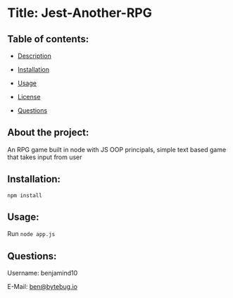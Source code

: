 # Title: Jest-Another-RPG

## Table of contents:

- [ Description ](#about)
- [ Installation ](#installation)
- [ Usage ](#usage)
- [ License ](#license)

- [ Questions ](#questions)

<a name="about"></a>

## About the project:

An RPG game built in node with JS OOP principals, simple text based game that takes input from user

<a name="installation"></a>

## Installation:

    npm install

<a name="usage"></a>

## Usage:

Run `node app.js`

<a name="questions"></a>

## Questions:

Username: benjamind10

E-Mail: ben@bytebug.io
